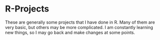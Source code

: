 # R-Projects
These are generally some projects that I have done in R. Many of them are very basic, but others may be more complicated. I am constantly learning new things, so I may go back
and make changes at some points. 
